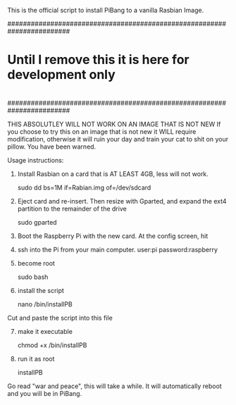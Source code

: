 This is the official script to install PiBang to a vanilla Rasbian Image.


########################################################################
#                                                                      #
#       Until I remove this it is here for development only            #
#                                                                      #
########################################################################





THIS ABSOLUTLEY WILL NOT WORK ON AN IMAGE THAT IS NOT NEW
If you choose to try this on an image that is not new it WILL require
modification, otherwise it will ruin your day and train your cat to shit
on your pillow. You have been warned.



Usage instructions:

1) Install Rasbian on a card that is AT LEAST 4GB, less will not work.

    sudo dd bs=1M if=Rabian.img of=/dev/sdcard
    
2) Eject card and re-insert. Then resize with Gparted, and expand the 
ext4 partition to the remainder of the drive

	sudo gparted
	
3) Boot the Raspberry Pi with the new card. At the config screen,
hit <escape>

4) ssh into the Pi from your main computer. 
	user:pi
	password:raspberry
	
5) become root

    sudo bash
   
6) install the script

    nano /bin/installPB
   
Cut and paste the script into this file

7) make it executable

    chmod +x /bin/installPB
   
8) run it as root

	installPB
	
Go read "war and peace", this will take a while. It will automatically reboot and you will be in PiBang.
